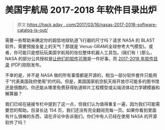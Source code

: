 # 美国宇航局 2017-2018 年软件目录出炉

> 原文:[https://hack aday . com/2017/03/16/nasas-2017-2018-software-catalog-is-out/](https://hackaday.com/2017/03/16/nasas-2017-2018-software-catalog-is-out/)

需要一些帮助来确定你的超低地球轨道飞行器的尺寸吗？请求 NASA 的 BLAST 软件。需要预报金星上的天气？那就是 Venus-GRAM(全球参考大气模型)。或者，你可能只是想玩玩美国宇航局的张拉整体机器人工具包。(我们有！)那么，NASA 的部分公共授权是[让他们的软件可用](https://software.nasa.gov/)是一件好事。而 [2017-2018 年软件目录](https://software.nasa.gov/NASA_Software_Catalog_2017-18.pdf) (PDF)刚刚发布。

不幸的是，并不是 NASA 做的所有事情都是开源的，相当一部分软件套件只能用于“代表美国政府使用”的代码。但是，美国国家航空航天局开放尽可能多的图书馆还是很酷的。你还能从哪里免费获得轨道碎片工程模型或尖端流体动力学建模器和解算器？

我们已经在链接专栏中提到了这一点，但我们认为值得重复一遍，因为我们可能需要您的帮助。目录长达 154 页，我们还没有完全翻阅完每一页。如果你看到里面有什么很棒的东西，请在评论中告诉我们。你们中有人已经在使用 NASA 的开源软件了吗？